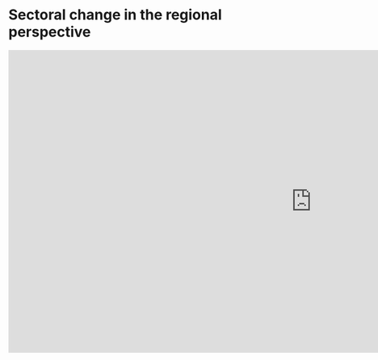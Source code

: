 # Sectoral change in the regional perspective

<iframe src="http://farys.org/daten/map.html" width=1200 height=600 scrolling="no" frameborder="0"></iframe>
